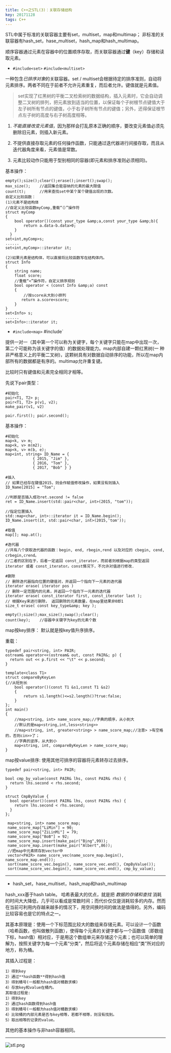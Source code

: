 ```yaml
---
title: C++之STL(3)：关联存储结构
key: 20171128
tags: C++
---
```


STL中属于标准的关联容器主要有set，multiset，map和multimap；
非标准的关联容器有hash_set，hase_multiset，hash_map和hash_multimap。

顺序容器通过元素在容器中的位置顺序存取，而关联容器通过**键**（key）存储和读取元素。


<!--more-->


 - `#include<set>` `#include<multiset>`

一种包含*已排序对象*的关联容器。set / multiset会根据待定的排序准则，自动将元素排序。两者不同在于前者不允许元素重复，而后者允许。键值就是元素值。

> set实现了红黑树的平衡二叉检索树的数据结构，插入元素时，它会自动调整二叉树的排列，把元素放到适当的位置，以保证每个子树根节点键值大于左子树所有节点的键值，小于右子树所有节点的键值；另外，还得保证根节点左子树的高度与右子树高度相等。

1) *不能直接改变元素值*，因为那样会打乱原本正确的顺序，要改变元素值必须先删除旧元素，则插入新元素。

2) 不提供直接存取元素的任何操作函数，只能通过迭代器进行间接存取，而且从迭代器角度来看，元素值是常数。

3) 元素比较动作只能用于型别相同的容器(即元素和排序准则必须相同)。

基本操作：

    empty();size();clear();erase();insert();swap();
    max_size();    //返回集合能容纳的元素的最大限值
    count(t);      //用来查找set中某个某个键值出现的次数。
    自定义比较函数：
    (1)元素不是结构体
    //自定义比较函数myComp,重载“（）”操作符
    struct myComp  
    {  
        bool operator()(const your_type &amp;a,const your_type &amp;b){
            return a.data-b.data>0;
        }
      }  
    set<int,myComp>s;  
    ......  
    set<int,myComp>::iterator it;

    (2)如果元素是结构体，可以直接将比较函数写在结构体内。
    struct Info  
    {  
        string name;  
        float score;  
        //重载“<”操作符，自定义排序规则  
        bool operator < (const Info &amp;a) const  
        {  
            //按score从大到小排列  
           return a.score<score;  
        }  
    }  
    set<Info> s;  
    ......  
    set<Info>::iterator it; 

 - `#include<map>` #include<multimap>`

提供一对一（其中第一个可以称为关键字，每个关键字只能在map中出现一次，第二个可能称为该关键字的值）的数据处理能力。map内部自建一颗红黑树(一 种非严格意义上的平衡二叉树)，这颗树具有对数据自动排序的功能，所以在map内部所有的数据都是有序的。multimap允许重复键。

比较时只有键值和元素完全相同才相等。

先说下pair类型：

    #初始化
    pair<T1, T2> p;
    pair<T1, T2> p(v1, v2);
    make_pair(v1, v2)
    
    pair.first(); pair.second();

基本操作：

    #初始化
    map<k, v> m;
    map<k, v> m(m2);
    map<k, v> m(b, e);
    map<int, string> ID_Name = {
                { 2015, "Jim" },
                { 2016, "Tom" },
                { 2017, "Bob" } }

    #插入
    // 如果已经存在键值2015，则会作赋值修改操作，如果没有则插入
    ID_Name[2015] = "Tom";
    
    //判断是否插入成功ret.second != false
    ret = ID_Name.insert(std::pair<char, int>(2015, "tom"));
    
    //指定位置插入
    std::map<char, int>::iterator it = ID_Name.begin();
    ID_Name.insert(it, std::pair<char, int>(2015,'tom'));

    #取值
    map[]; map.at();
    
    #迭代器
    //共有八个获取迭代器的函数：begin, end, rbegin,rend 以及对应的 cbegin, cend, crbegin,crend。
    //二者的区别在于，后者一定返回 const_iterator，而前者则根据map的类型返回iterator 或者 const_iterator。const情况下，不允许对值进行修改.

    #删除
    // 删除迭代器指向位置的键值对，并返回一个指向下一元素的迭代器
    iterator erase( iterator pos )
    // 删除一定范围内的元素，并返回一个指向下一元素的迭代器
    iterator erase( const_iterator first, const_iterator last );
    // 根据Key来进行删除， 返回删除的元素数量，在map里结果非0即1
    size_t erase( const key_type&amp; key );

    empty();size();max_size();swap();clear();
    count(key);    //容器中关键字为key的元素个数
    
map按key排序：
默认就是按key值升序排序。

重载：

    typedef pair<string, int> PAIR;
    ostream& operator<<(ostream& out, const PAIR&; p) {
      return out << p.first << "\t" << p.second;
    }

    template<class T1>  
    struct compareByKeyLen  
    {//从短到长  
        bool operator()(const T1 &s1,const T1 &s2)  
        {  
            return s1.length()<=s2.length()?true:false;
        }  
    };  
    int main()  
    {  
        //map<string, int> name_score_map;//字典的顺序，从小到大  
        //默认的是map<string,int,less<string>>  
        //map<string, int, greater<string> > name_score_map;//注意> >有空格的，否则cin>>了；  
        //字典的逆序，从大到小  
        map<string, int, compareByKeyLen > name_score_map;  
    }

map按value排序:
使用其他可排序的容器将元素转存过去排序。

    typedef pair<string, int> PAIR;

    bool cmp_by_value(const PAIR& lhs, const PAIR& rhs) {
      return lhs.second < rhs.second;
    }

    struct CmpByValue {
      bool operator()(const PAIR& lhs, const PAIR& rhs) {
        return lhs.second < rhs.second;
      }
    };

     map<string, int> name_score_map;
     name_score_map["LiMin"] = 90;
     name_score_map["ZiLinMi"] = 79;
     name_score_map["BoB"] = 92;
     name_score_map.insert(make_pair("Bing",99));
     name_score_map.insert(make_pair("Albert",86));
     //把map中元素转存到vector中 
     vector<PAIR> name_score_vec(name_score_map.begin(),        name_score_map.end());
     sort(name_score_vec.begin(), name_score_vec.end(), CmpByValue());
     sort(name_score_vec.begin(), name_score_vec.end(), cmp_by_value);


----------

 - hash_set，hase_multiset，hash_map和hash_multimap

hash_xxx基于hash table。 哈希表最大的优点，就是把 *数据的存储和查找* 消耗的时间大大降低，几乎可以看成是常数时间；而代价仅仅是消耗较多的内存。然而在当前可利用内存越来越多的情况下，用空间换时间的做法是值得的。另外，编码比较容易也是它的特点之一。

其基本原理是：使用一个下标范围比较大的数组来存储元素。可以设计一个函数（哈希函数，也叫做散列函数），使得每个元素的关键字都与一个函数值（即数组下标，hash值）相对应，于是用这个数组单元来存储这个元素；也可以简单的理解为，按照关键字为每一个元素“分类”，然后将这个元素存储在相应“类”所对应的地方，称为桶。

其插入过程是：

~~~
1）得到key
2）通过**hash函数**得到hash值
3）得到桶号(一般都为hash值对桶数求模)
4）存放key和value在桶内。
其取值过程是:
1）得到key
2）通过hash函数得到hash值
3）得到桶号(一般都为hash值对桶数求模)
4）比较桶的内部元素是否与key相等，若都不相等，则没有找到。
5）取出相等的记录的value。
~~~

其他的基本操作与非hash容器相同。


----------

![stl.png](https://i.loli.net/2018/08/20/5b7a7dd7b96d8.png)
